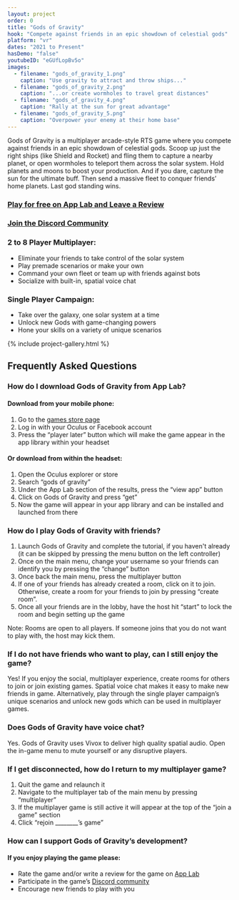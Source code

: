 ```yaml
---
layout: project
order: 0
title: "Gods of Gravity"
hook: "Compete against friends in an epic showdown of celestial gods"
platform: "vr"
dates: "2021 to Present"
hasDemo: "false"
youtubeID: "eGUfLopBv5o"
images:
  - filename: "gods_of_gravity_1.png"
    caption: "Use gravity to attract and throw ships..."
  - filename: "gods_of_gravity_2.png"
    caption: "...or create wormholes to travel great distances"
  - filename: "gods_of_gravity_4.png"
    caption: "Rally at the sun for great advantage"
  - filename: "gods_of_gravity_5.png"
    caption: "Overpower your enemy at their home base"
---
```

Gods of Gravity is a multiplayer arcade-style RTS game where you compete against friends in an epic showdown of celestial gods. Scoop up just the right ships (like Shield and Rocket) and fling them to capture a nearby planet, or open wormholes to teleport them across the solar system. Hold planets and moons to boost your production. And if you dare, capture the sun for the ultimate buff. Then send a massive fleet to conquer friends’ home planets. Last god standing wins.

### [Play for free on App Lab and Leave a Review](https://www.oculus.com/experiences/quest/3919415921458774/)
### [Join the Discord Community](https://discord.gg/v3AuK92)

### 2 to 8 Player Multiplayer:
* Eliminate your friends to take control of the solar system
* Play premade scenarios or make your own
* Command your own fleet or team up with friends against bots
* Socialize with built-in, spatial voice chat

### Single Player Campaign:
* Take over the galaxy, one solar system at a time
* Unlock new Gods with game-changing powers
* Hone your skills on a variety of unique scenarios

{% include project-gallery.html %}

## Frequently Asked Questions
### How do I download Gods of Gravity from App Lab?
#### Download from your mobile phone:
1. Go to the [games store page](https://www.oculus.com/experiences/quest/3919415921458774/)
2. Log in with your Oculus or Facebook account
3. Press the “player later” button which will make the game appear in the app library within your headset

#### Or download from within the headset:
1. Open the Oculus explorer or store
2. Search “gods of gravity”
3. Under the App Lab section of the results, press the “view app” button
4. Click on Gods of Gravity and press “get”
5. Now the game will appear in your app library and can be installed and launched from there

### How do I play Gods of Gravity with friends?
1. Launch Gods of Gravity and complete the tutorial, if you haven't already (it can be skipped by pressing the menu button on the left controller)
2. Once on the main menu, change your username so your friends can identify you by pressing the “change” button
3. Once back the main menu, press the multiplayer button
4. If one of your friends has already created a room, click on it to join. Otherwise, create a room for your friends to join by pressing “create room”.
5. Once all your friends are in the lobby, have the host hit “start” to lock the room and begin setting up the game

Note: Rooms are open to all players. If someone joins that you do not want to play with, the host may kick them.

### If I do not have friends who want to play, can I still enjoy the game?
Yes! If you enjoy the social, multiplayer experience, create rooms for others to join or join existing games. Spatial voice chat makes it easy to make new friends in game. Alternatively, play through the single player campaign’s unique scenarios and unlock new gods which can be used in multiplayer games.

### Does Gods of Gravity have voice chat?
Yes. Gods of Gravity uses Vivox to deliver high quality spatial audio. Open the in-game menu to mute yourself or any disruptive players.

### If I get disconnected, how do I return to my multiplayer game?
1. Quit the game and relaunch it
2. Navigate to the multiplayer tab of the main menu by pressing “multiplayer”
3. If the multiplayer game is still active it will appear at the top of the “join a game” section
4. Click “rejoin ________’s game”

### How can I support Gods of Gravity’s development?
#### If you enjoy playing the game please:
* Rate the game and/or write a review for the game on [App Lab](https://www.oculus.com/experiences/quest/3919415921458774/)
* Participate in the game’s [Discord community](https://discord.com/invite/v3AuK92)
* Encourage new friends to play with you
